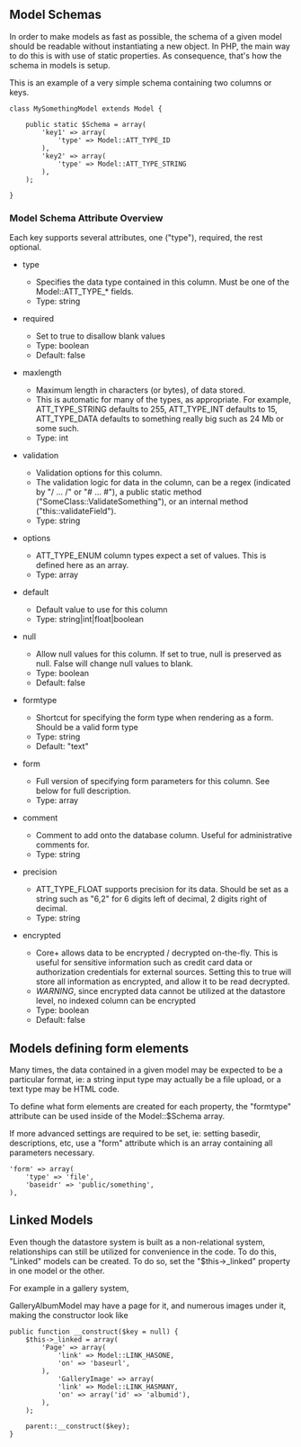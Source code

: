 ## Model Schemas

In order to make models as fast as possible, the schema of a given model should be readable without instantiating a new object.  In PHP, the main way to do this is with use of static properties.  As consequence, that's how the schema in models is setup.

This is an example of a very simple schema containing two columns or keys.

    class MySomethingModel extends Model {

        public static $Schema = array(
            'key1' => array(
                'type' => Model::ATT_TYPE_ID
            ),
            'key2' => array(
                'type' => Model::ATT_TYPE_STRING
            ),
        );

    }


### Model Schema Attribute Overview

Each key supports several attributes, one ("type"), required, the rest optional.

* type
    * Specifies the data type contained in this column.  Must be one of the Model::ATT_TYPE_* fields.
    * Type: string

* required
    * Set to true to disallow blank values
    * Type: boolean
    * Default: false

* maxlength
    * Maximum length in characters (or bytes), of data stored.  
    * This is automatic for many of the types, as appropriate.  For example, ATT_TYPE_STRING defaults to 255, ATT_TYPE_INT defaults to 15, ATT_TYPE_DATA defaults to something really big such as 24 Mb or some such.
    * Type: int

* validation
    * Validation options for this column.
    * The validation logic for data in the column, can be a regex (indicated by "/ ... /" or "# ... #"), a public static method ("SomeClass::ValidateSomething"), or an internal method ("this::validateField").
    * Type: string

* options
    * ATT_TYPE_ENUM column types expect a set of values.  This is defined here as an array.
    * Type: array

* default
    * Default value to use for this column
    * Type: string|int|float|boolean

* null
    * Allow null values for this column.  If set to true, null is preserved as null.  False will change null values to blank.
    * Type: boolean
    * Default: false

* formtype
    * Shortcut for specifying the form type when rendering as a form.  Should be a valid form type
    * Type: string
    * Default: "text"

* form
    * Full version of specifying form parameters for this column.  See below for full description.
    * Type: array

* comment
    * Comment to add onto the database column.  Useful for administrative comments for.
    * Type: string

* precision
    * ATT_TYPE_FLOAT supports precision for its data.  Should be set as a string such as "6,2" for 6 digits left of decimal, 2 digits right of decimal.
    * Type: string

* encrypted
    * Core+ allows data to be encrypted / decrypted on-the-fly.  This is useful for sensitive information such as credit card data or authorization credentials for external sources.  Setting this to true will store all information as encrypted, and allow it to be read decrypted.
    * *WARNING*, since encrypted data cannot be utilized at the datastore level, no indexed column can be encrypted
    * Type: boolean
    * Default: false


## Models defining form elements

Many times, the data contained in a given model may be expected to be a particular format, ie: a string input type may actually be a file upload, or a text type may be HTML code.

To define what form elements are created for each property, the "formtype" attribute can be used inside of the Model::$Schema array.

If more advanced settings are required to be set, ie: setting basedir, descriptions, etc, use a "form" attribute which is an array containing all parameters necessary.

    'form' => array(
        'type' => 'file',
        'baseidr' => 'public/something',
    ),


## Linked Models

Even though the datastore system is built as a non-relational system, relationships can still be utilized for convenience in the code.  To do this, "Linked" models can be created.  To do so, set the "$this->_linked" property in one model or the other.

For example in a gallery system,

GalleryAlbumModel may have a page for it, and numerous images under it, making the constructor look like

    public function __construct($key = null) {
        $this->_linked = array(
            'Page' => array(
                'link' => Model::LINK_HASONE,
                'on' => 'baseurl',
            ),
                'GalleryImage' => array(
                'link' => Model::LINK_HASMANY,
                'on' => array('id' => 'albumid'),
            ),
        );
        
        parent::__construct($key);
    }
